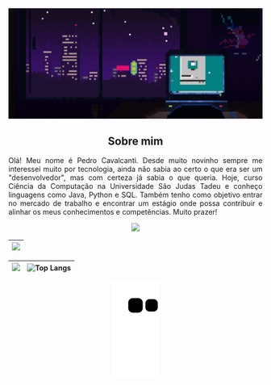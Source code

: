 <img src="animation.gif">

<h2 align="center">Sobre mim</h2>
<p align="justify">
Olá! Meu nome é Pedro Cavalcanti. Desde muito novinho sempre me interessei muito por tecnologia, ainda não sabia ao certo o que era ser um "desenvolvedor", mas com certeza já sabia o que queria. Hoje, curso Ciência da Computação na Universidade São Judas Tadeu e conheço linguagens como Java, Python e SQL. Também tenho como objetivo entrar no mercado de trabalho e encontrar um estágio onde possa contribuir e alinhar os meus conhecimentos e competências. Muito prazer!
</p>

<div align="center">
<p>
  <img width="160" src="https://skillicons.dev/icons?i=java,mysql,python,git">
</p>
  
|![](http://github-profile-summary-cards.vercel.app/api/cards/profile-details?username=pedroxcav&theme=tokyonight&hide_border=true)|
|:-:|

|![](http://github-profile-summary-cards.vercel.app/api/cards/stats?username=pedroxcav&theme=tokyonight&hide_border=true) | ![Top Langs](https://github-readme-stats.vercel.app/api/top-langs/?username=pedroxcav&layout=donut&theme=tokyonight&hide_border=true)|
|:-:|:-:|

![Snake animation](https://github.com/pedroxcav/pedroxcav/blob/output/github-contribution-grid-snake.svg)
</div>
